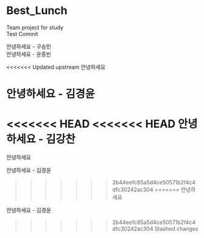 # Best_Lunch
Team project for study  
Test Commit

안녕하세요 - 구승민  
안녕하세요 - 윤종빈

<<<<<<< Updated upstream
안녕하세요

안녕하세요 - 김경윤
=======
<<<<<<< HEAD
<<<<<<< HEAD
안녕하세요 - 김강찬
=======
안녕하세요

안녕하세요 - 김경윤
>>>>>>> 2b44ee1c85a5d4ce50571b2f4c4dfc30242ac304
=======
안녕하세요

안녕하세요 - 김경윤
>>>>>>> 2b44ee1c85a5d4ce50571b2f4c4dfc30242ac304
>>>>>>> Stashed changes

